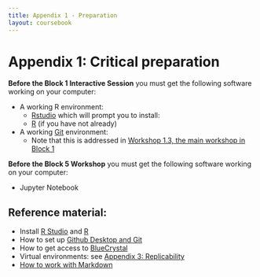 ```yaml
---
title: Appendix 1 - Preparation
layout: coursebook
---
```


# Appendix 1: Critical preparation

**Before the Block 1 Interactive Session** you must get the following software working on your computer:

* A working R environment:
  * [Rstudio](https://rstudio.com/) which will prompt you to install:
  * [R](https://www.r-project.org/) (if you have not already)
* A working [Git](appendix3-github.md) environment:
  * Note that this is addressed in [Workshop 1.3, the main workshop in Block 1](01.md)

**Before the Block 5 Workshop** you must get the following software working on your computer:

* Jupyter Notebook
## Reference material:

* Install [R Studio](https://rstudio.com/products/rstudio/download/) and [R](https://www.r-project.org/)
* How to set up [Github Desktop and Git](appendix3-github.md)
* How to get access to [BlueCrystal](appendix5-bluecrystal.md)
* Virtual environments: see [Appendix 3: Replicability](appendix2-replicability.md)
* [How to work with Markdown](https://guides.github.com/features/mastering-markdown/)
